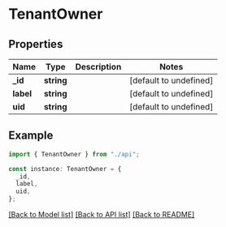 # TenantOwner

## Properties

| Name      | Type       | Description | Notes                  |
| --------- | ---------- | ----------- | ---------------------- |
| **\_id**  | **string** |             | [default to undefined] |
| **label** | **string** |             | [default to undefined] |
| **uid**   | **string** |             | [default to undefined] |

## Example

```typescript
import { TenantOwner } from "./api";

const instance: TenantOwner = {
  _id,
  label,
  uid,
};
```

[[Back to Model list]](../README.md#documentation-for-models) [[Back to API list]](../README.md#documentation-for-api-endpoints) [[Back to README]](../README.md)
